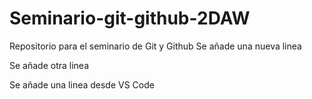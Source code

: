 # Seminario-git-github-2DAW
Repositorio para el seminario de Git y Github
Se añade una nueva linea 

Se añade otra linea

Se añade una linea desde VS Code